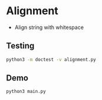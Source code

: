 # Alignment
- Align string with whitespace

## Testing
```sh
python3 -m doctest -v alignment.py
```

## Demo
```sh
python3 main.py
```